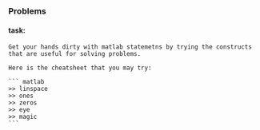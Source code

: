 ### Problems

#### task:

	Get your hands dirty with matlab statemetns by trying the constructs that are useful for solving problems.

	Here is the cheatsheet that you may try:

	``` matlab
	>> linspace
	>> ones
	>> zeros
	>> eye
	>> magic
	```
	
	
